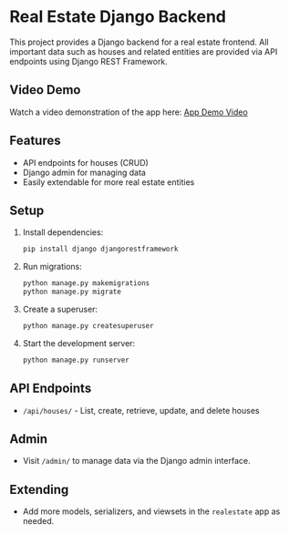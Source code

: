 # Real Estate Django Backend

This project provides a Django backend for a real estate frontend. All important data such as houses and related entities are provided via API endpoints using Django REST Framework.

## Video Demo

Watch a video demonstration of the app here:
[App Demo Video](https://drive.google.com/file/d/1BzOIYgXcOFGhmK4W23-hEkJyGSghgmmW/view?usp=sharing&t=57)

## Features
- API endpoints for houses (CRUD)
- Django admin for managing data
- Easily extendable for more real estate entities

## Setup
1. Install dependencies:
   ```bash
   pip install django djangorestframework
   ```
2. Run migrations:
   ```bash
   python manage.py makemigrations
   python manage.py migrate
   ```
3. Create a superuser:
   ```bash
   python manage.py createsuperuser
   ```
4. Start the development server:
   ```bash
   python manage.py runserver
   ```

## API Endpoints
- `/api/houses/` - List, create, retrieve, update, and delete houses

## Admin
- Visit `/admin/` to manage data via the Django admin interface.

## Extending
- Add more models, serializers, and viewsets in the `realestate` app as needed.
